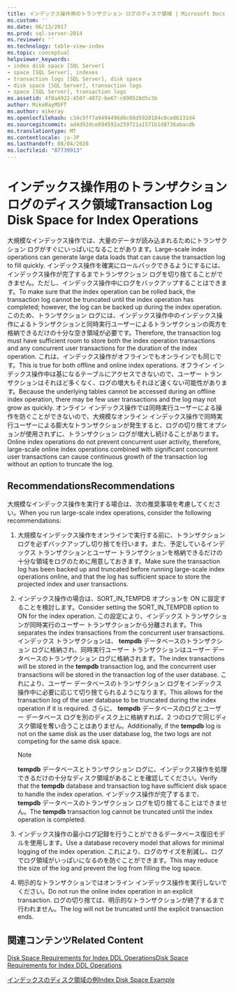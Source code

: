```yaml
---
title: インデックス操作用のトランザクション ログのディスク領域 | Microsoft Docs
ms.custom: ''
ms.date: 06/13/2017
ms.prod: sql-server-2014
ms.reviewer: ''
ms.technology: table-view-index
ms.topic: conceptual
helpviewer_keywords:
- index disk space [SQL Server]
- space [SQL Server], indexes
- transaction logs [SQL Server], disk space
- disk space [SQL Server], transaction logs
- space [SQL Server], transaction logs
ms.assetid: 4f8a4922-4507-4072-be67-c690528d5c3b
author: MikeRayMSFT
ms.author: mikeray
ms.openlocfilehash: c34c9ff7a9494496d6c60d5920184c0ce86131d4
ms.sourcegitcommit: ad4d92dce894592a259721a1571b1d8736abacdb
ms.translationtype: MT
ms.contentlocale: ja-JP
ms.lasthandoff: 08/04/2020
ms.locfileid: "87739913"
---
```

# <a name="transaction-log-disk-space-for-index-operations"></a><span data-ttu-id="6b58c-102">インデックス操作用のトランザクション ログのディスク領域</span><span class="sxs-lookup"><span data-stu-id="6b58c-102">Transaction Log Disk Space for Index Operations</span></span>
  <span data-ttu-id="6b58c-103">大規模なインデックス操作では、大量のデータが読み込まれるためにトランザクション ログがすぐにいっぱいになることがあります。</span><span class="sxs-lookup"><span data-stu-id="6b58c-103">Large-scale index operations can generate large data loads that can cause the transaction log to fill quickly.</span></span> <span data-ttu-id="6b58c-104">インデックス操作を確実にロールバックできるようにするには、インデックス操作が完了するまでトランザクション ログを切り捨てることができません。ただし、インデックス操作中にログをバックアップすることはできます。</span><span class="sxs-lookup"><span data-stu-id="6b58c-104">To make sure that the index operation can be rolled back, the transaction log cannot be truncated until the index operation has completed; however, the log can be backed up during the index operation.</span></span> <span data-ttu-id="6b58c-105">このため、トランザクション ログには、インデックス操作中のインデックス操作によるトランザクションと同時実行ユーザーによるトランザクションの両方を格納できるだけの十分な空き領域が必要です。</span><span class="sxs-lookup"><span data-stu-id="6b58c-105">Therefore, the transaction log must have sufficient room to store both the index operation transactions and any concurrent user transactions for the duration of the index operation.</span></span> <span data-ttu-id="6b58c-106">これは、インデックス操作がオフラインでもオンラインでも同じです。</span><span class="sxs-lookup"><span data-stu-id="6b58c-106">This is true for both offline and online index operations.</span></span> <span data-ttu-id="6b58c-107">オフライン インデックス操作中は基になるテーブルにアクセスできないので、ユーザー トランザクションはそれほど多くなく、ログの増大もそれほど速くない可能性があります。</span><span class="sxs-lookup"><span data-stu-id="6b58c-107">Because the underlying tables cannot be accessed during an offline index operation, there may be few user transactions and the log may not grow as quickly.</span></span> <span data-ttu-id="6b58c-108">オンライン インデックス操作では同時実行ユーザーによる操作を防ぐことができないので、大規模なオンライン インデックス操作で同時実行ユーザーによる膨大なトランザクションが発生すると、ログの切り捨てオプションが使用されずに、トランザクション ログが増大し続けることがあります。</span><span class="sxs-lookup"><span data-stu-id="6b58c-108">Online index operations do not prevent concurrent user activity, therefore, large-scale online index operations combined with significant concurrent user transactions can cause continuous growth of the transaction log without an option to truncate the log.</span></span>  
  
## <a name="recommendations"></a><span data-ttu-id="6b58c-109">Recommendations</span><span class="sxs-lookup"><span data-stu-id="6b58c-109">Recommendations</span></span>  
 <span data-ttu-id="6b58c-110">大規模なインデックス操作を実行する場合は、次の推奨事項を考慮してください。</span><span class="sxs-lookup"><span data-stu-id="6b58c-110">When you run large-scale index operations, consider the following recommendations:</span></span>  
  
1.  <span data-ttu-id="6b58c-111">大規模なインデックス操作をオンラインで実行する前に、トランザクション ログを必ずバックアップし切り捨てを行います。また、予定しているインデックス トランザクションとユーザー トランザクションを格納できるだけの十分な領域をログのために用意しておきます。</span><span class="sxs-lookup"><span data-stu-id="6b58c-111">Make sure the transaction log has been backed up and truncated before running large-scale index operations online, and that the log has sufficient space to store the projected index and user transactions.</span></span>  
  
2.  <span data-ttu-id="6b58c-112">インデックス操作の場合は、SORT_IN_TEMPDB オプションを ON に設定することを検討します。</span><span class="sxs-lookup"><span data-stu-id="6b58c-112">Consider setting the SORT_IN_TEMPDB option to ON for the index operation.</span></span> <span data-ttu-id="6b58c-113">この設定により、インデックス トランザクションが同時実行のユーザー トランザクションから分離されます。</span><span class="sxs-lookup"><span data-stu-id="6b58c-113">This separates the index transactions from the concurrent user transactions.</span></span> <span data-ttu-id="6b58c-114">インデックス トランザクションは、 **tempdb** データベースのトランザクション ログに格納され、同時実行ユーザー トランザクションはユーザー データベースのトランザクション ログに格納されます。</span><span class="sxs-lookup"><span data-stu-id="6b58c-114">The index transactions will be stored in the **tempdb** transaction log, and the concurrent user transactions will be stored in the transaction log of the user database.</span></span> <span data-ttu-id="6b58c-115">これにより、ユーザー データベースのトランザクション ログをインデックス操作中に必要に応じて切り捨てられるようになります。</span><span class="sxs-lookup"><span data-stu-id="6b58c-115">This allows for the transaction log of the user database to be truncated during the index operation if it is required.</span></span> <span data-ttu-id="6b58c-116">さらに、 **tempdb** データベースのログとユーザー データベース ログを別のディスク上に格納すれば、2 つのログで同じディスク領域を奪い合うことはありません。</span><span class="sxs-lookup"><span data-stu-id="6b58c-116">Additionally, if the **tempdb** log is not on the same disk as the user database log, the two logs are not competing for the same disk space.</span></span>  
  
    > [!NOTE]  
    >  <span data-ttu-id="6b58c-117">**tempdb** データベースとトランザクション ログに、インデックス操作を処理できるだけの十分なディスク領域があることを確認してください。</span><span class="sxs-lookup"><span data-stu-id="6b58c-117">Verify that the **tempdb** database and transaction log have sufficient disk space to handle the index operation.</span></span> <span data-ttu-id="6b58c-118">インデックス操作が完了するまで、 **tempdb** データベースのトランザクション ログを切り捨てることはできません。</span><span class="sxs-lookup"><span data-stu-id="6b58c-118">The **tempdb** transaction log cannot be truncated until the index operation is completed.</span></span>  
  
3.  <span data-ttu-id="6b58c-119">インデックス操作の最小ログ記録を行うことができるデータベース復旧モデルを使用します。</span><span class="sxs-lookup"><span data-stu-id="6b58c-119">Use a database recovery model that allows for minimal logging of the index operation.</span></span> <span data-ttu-id="6b58c-120">これにより、ログのサイズを削減し、ログでログ領域がいっぱいになるのを防ぐことができます。</span><span class="sxs-lookup"><span data-stu-id="6b58c-120">This may reduce the size of the log and prevent the log from filling the log space.</span></span>  
  
4.  <span data-ttu-id="6b58c-121">明示的なトランザクションではオンライン インデックス操作を実行しないでください。</span><span class="sxs-lookup"><span data-stu-id="6b58c-121">Do not run the online index operation in an explicit transaction.</span></span> <span data-ttu-id="6b58c-122">ログの切り捨ては、明示的なトランザクションが終了するまで行われません。</span><span class="sxs-lookup"><span data-stu-id="6b58c-122">The log will not be truncated until the explicit transaction ends.</span></span>  
  
## <a name="related-content"></a><span data-ttu-id="6b58c-123">関連コンテンツ</span><span class="sxs-lookup"><span data-stu-id="6b58c-123">Related Content</span></span>  
 [<span data-ttu-id="6b58c-124">Disk Space Requirements for Index DDL Operations</span><span class="sxs-lookup"><span data-stu-id="6b58c-124">Disk Space Requirements for Index DDL Operations</span></span>](disk-space-requirements-for-index-ddl-operations.md)  
  
 [<span data-ttu-id="6b58c-125">インデックスのディスク領域の例</span><span class="sxs-lookup"><span data-stu-id="6b58c-125">Index Disk Space Example</span></span>](index-disk-space-example.md)  
  
  
